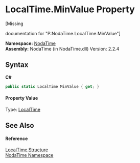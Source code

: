 # LocalTime.MinValue Property 
 

\[Missing <summary> documentation for "P:NodaTime.LocalTime.MinValue"\]

**Namespace:**&nbsp;<a href="N_NodaTime">NodaTime</a><br />**Assembly:**&nbsp;NodaTime (in NodaTime.dll) Version: 2.2.4

## Syntax

**C#**<br />
``` C#
public static LocalTime MinValue { get; }
```


#### Property Value
Type: <a href="T_NodaTime_LocalTime">LocalTime</a>

## See Also


#### Reference
<a href="T_NodaTime_LocalTime">LocalTime Structure</a><br /><a href="N_NodaTime">NodaTime Namespace</a><br />